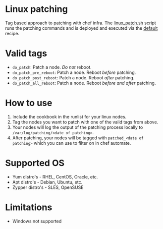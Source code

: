 # Linux patching
Tag based approach to patching with chef infra. The [linux_patch.sh](./templates/patch_linux.sh.erb) script runs the patching commands and is deployed and executed via the [default](./recipes/default.rb) recipe.

# Valid tags
 - `do_patch`: Patch a node. *Do not* reboot.
 - `do_patch_pre_reboot`: Patch a node. Reboot *before* patching.
 - `do_patch_post_reboot`: Patch a node. Reboot *after* patching.
 - `do_patch_all_reboot`: Patch a node. Reboot *before and after* patching.

# How to use
1. Include the cookbook in the runlist for your linux nodes.
1. Tag the nodes you want to patch with one of the valid tags from above.
1. Your nodes will log the output of the patching process locally to `/var/log/patching/<date of patching>`.
1. After patching, your nodes will be tagged with `patched_<date of patching>` which you can use to filter on in chef automate.

# Supported OS
 - Yum distro's - RHEL, CentOS, Oracle, etc.
 - Apt distro's - Debian, Ubuntu, etc.
 - Zypper distro's - SLES, OpenSUSE

# Limitations
 - Windows not supported
